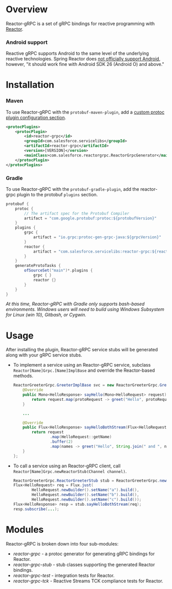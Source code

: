 Overview
========
Reactor-gRPC is a set of gRPC bindings for reactive programming with [Reactor](http://projectreactor.io/).

### Android support
Reactive gRPC supports Android to the same level of the underlying reactive technologies. Spring Reactor 
does [not officially support Android](http://projectreactor.io/docs/core/release/reference/docs/index.html#prerequisites), 
however, "it should work fine with Android SDK 26 (Android O) and above."

Installation
=====
### Maven
To use Reactor-gRPC with the `protobuf-maven-plugin`, add a [custom protoc plugin configuration section](https://www.xolstice.org/protobuf-maven-plugin/examples/protoc-plugin.html).
```xml
<protocPlugins>
    <protocPlugin>
        <id>reactor-grpc</id>
        <groupId>com.salesforce.servicelibs</groupId>
        <artifactId>reactor-grpc</artifactId>
        <version>[VERSION]</version>
        <mainClass>com.salesforce.reactorgrpc.ReactorGrpcGenerator</mainClass>
    </protocPlugin>
</protocPlugins>
```

### Gradle
To use Reactor-gRPC with the `protobuf-gradle-plugin`, add the reactor-grpc plugin to the protobuf `plugins` section.
```scala
protobuf {
    protoc {
        // The artifact spec for the Protobuf Compiler
        artifact = "com.google.protobuf:protoc:${protobufVersion}"
    }
    plugins {
        grpc {
            artifact = "io.grpc:protoc-gen-grpc-java:${grpcVersion}"
        }
        reactor {
            artifact = "com.salesforce.servicelibs:reactor-grpc:${reactiveGrpcVersion}:jdk8@jar"
        }
    }
    generateProtoTasks {
        ofSourceSet("main")*.plugins {
            grpc { }
            reactor {}
        }
    }
}
```
*At this time, Reactor-gRPC with Gradle only supports bash-based environments. Windows users will need to build using Windows Subsystem for Linux (win 10), Gitbash, or Cygwin.*

Usage
=====
After installing the plugin, Reactor-gRPC service stubs will be generated along with your gRPC service stubs.
  
* To implement a service using an Reactor-gRPC service, subclass `Reactor[Name]Grpc.[Name]ImplBase` and override the Reactor-based
  methods.
  
  ```java
  ReactorGreeterGrpc.GreeterImplBase svc = new ReactorGreeterGrpc.GreeterImplBase() {
      @Override
      public Mono<HelloResponse> sayHello(Mono<HelloRequest> request) {
          return request.map(protoRequest -> greet("Hello", protoRequest));
      }

      ...

      @Override
      public Flux<HelloResponse> sayHelloBothStream(Flux<HelloRequest> request) {
          return request
                  .map(HelloRequest::getName)
                  .buffer(2)
                  .map(names -> greet("Hello", String.join(" and ", names)));
      }
  };
  ```
* To call a service using an Reactor-gRPC client, call `Reactor[Name]Grpc.newReactorStub(Channel channel)`.

  ```java
  ReactorGreeterGrpc.ReactorGreeterStub stub = ReactorGreeterGrpc.newReactorStub(channel);
  Flux<HelloRequest> req = Flux.just(
          HelloRequest.newBuilder().setName("a").build(),
          HelloRequest.newBuilder().setName("b").build(),
          HelloRequest.newBuilder().setName("c").build());
  Flux<HelloResponse> resp = stub.sayHelloBothStream(req);
  resp.subscribe(...);
  ```
  
Modules
=======

Reactor-gRPC is broken down into four sub-modules:

* _reactor-grpc_ - a protoc generator for generating gRPC bindings for Reactor.
* _reactor-grpc-stub_ - stub classes supporting the generated Reactor bindings.
* _reactor-grpc-test_ - integration tests for Reactor.
* _reactor-grpc-tck_ - Reactive Streams TCK compliance tests for Reactor.
